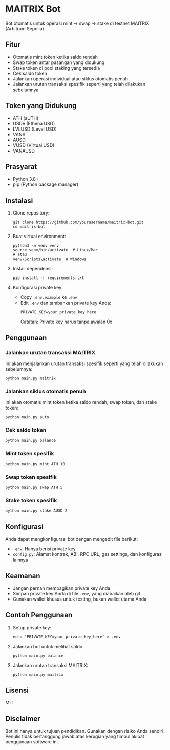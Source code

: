 # MAITRIX Bot

Bot otomatis untuk operasi mint → swap → stake di testnet MAITRIX (Arbitrum Sepolia).

## Fitur

- Otomatis mint token ketika saldo rendah
- Swap token antar pasangan yang didukung
- Stake token di pool staking yang tersedia
- Cek saldo token
- Jalankan operasi individual atau siklus otomatis penuh
- Jalankan urutan transaksi spesifik seperti yang telah dilakukan sebelumnya

## Token yang Didukung

- ATH (aUTH)
- USDe (Ethena USD)
- LVLUSD (Level USD)
- VANA
- AUSD
- VUSD (Virtual USD)
- VANAUSD

## Prasyarat

- Python 3.8+
- pip (Python package manager)

## Instalasi

1. Clone repository:
   ```
   git clone https://github.com/yourusername/maitrix-bot.git
   cd maitrix-bot
   ```

2. Buat virtual environment:
   ```
   python3 -m venv venv
   source venv/bin/activate  # Linux/Mac
   # atau
   venv\Scripts\activate  # Windows
   ```

3. Install dependensi:
   ```
   pip install -r requirements.txt
   ```

4. Konfigurasi private key:
   - Copy `.env.example` ke `.env`
   - Edit `.env` dan tambahkan private key Anda:
     ```
     PRIVATE_KEY=your_private_key_here
     ```
     Catatan: Private key harus tanpa awalan 0x

## Penggunaan

### Jalankan urutan transaksi MAITRIX

Ini akan menjalankan urutan transaksi spesifik seperti yang telah dilakukan sebelumnya:

```
python main.py maitrix
```

### Jalankan siklus otomatis penuh

Ini akan otomatis mint token ketika saldo rendah, swap token, dan stake token:

```
python main.py auto
```

### Cek saldo token

```
python main.py balance
```

### Mint token spesifik

```
python main.py mint ATH 10
```

### Swap token spesifik

```
python main.py swap ATH 5
```

### Stake token spesifik

```
python main.py stake AUSD 2
```

## Konfigurasi

Anda dapat mengkonfigurasi bot dengan mengedit file berikut:

- `.env`: Hanya berisi private key
- `config.py`: Alamat kontrak, ABI, RPC URL, gas settings, dan konfigurasi lainnya

## Keamanan

- Jangan pernah membagikan private key Anda
- Simpan private key Anda di file `.env`, yang diabaikan oleh git
- Gunakan wallet khusus untuk testing, bukan wallet utama Anda

## Contoh Penggunaan

1. Setup private key:
   ```
   echo "PRIVATE_KEY=your_private_key_here" > .env
   ```

2. Jalankan bot untuk melihat saldo:
   ```
   python main.py balance
   ```

3. Jalankan urutan transaksi MAITRIX:
   ```
   python main.py maitrix
   ```

## Lisensi

MIT

## Disclaimer

Bot ini hanya untuk tujuan pendidikan. Gunakan dengan risiko Anda sendiri. Penulis tidak bertanggung jawab atas kerugian yang timbul akibat penggunaan software ini.
